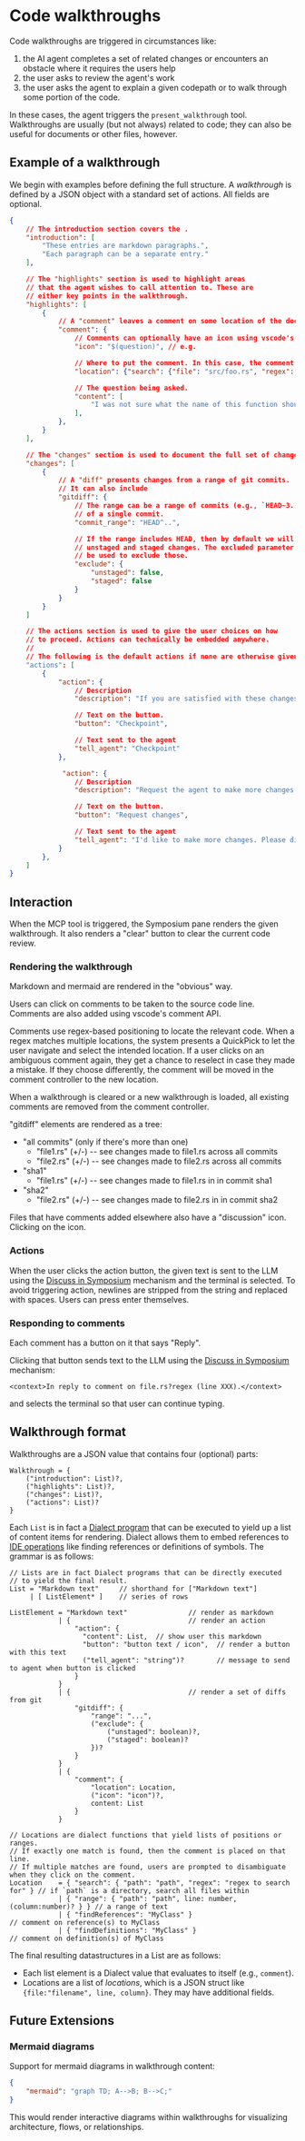 # Code walkthroughs

Code walkthroughs are triggered in circumstances like:

1. the AI agent completes a set of related changes or encounters an obstacle where it requires the users help
2. the user asks to review the agent's work
3. the user asks the agent to explain a given codepath or to walk through some portion of the code.

In these cases, the agent triggers the `present_walkthrough` tool. Walkthroughs are usually (but not always) related to code; they can also be useful for documents or other files, however.

## Example of a walkthrough

We begin with examples before defining the full structure. A *walkthrough* is defined by a JSON object with a standard set of actions. All fields are optional.

```json
{
    // The introduction section covers the .
    "introduction": [
        "These entries are markdown paragraphs.",
        "Each paragraph can be a separate entry."
    ],

    // The "highlights" section is used to highlight areas
    // that the agent wishes to call attention to. These are
    // either key points in the walkthrough.
    "highlights": [
        {
            // A "comment" leaves a comment on some location of the document
            "comment": {
                // Comments can optionally have an icon using vscode's standard "codicons"
                "icon": "$(question)", // e.g.

                // Where to put the comment. In this case, the comment is located based on search files.
                "location": {"search": {"file": "src/foo.rs", "regex": "fn foo\\b" }},

                // The question being asked.
                "content": [
                    "I was not sure what the name of this function should be. Please double check it!"
                ],
            },
        }
    ],

    // The "changes" section is used to document the full set of changes.
    "changes": [
        {
            // A "diff" presents changes from a range of git commits.
            // It can also include 
            "gitdiff": {
                // The range can be a range of commits (e.g., `HEAD~3..HEAD~1`)
                // of a single commit. 
                "commit_range": "HEAD^..",

                // If the range includes HEAD, then by default we will include
                // unstaged and staged changes. The excluded parameter can
                // be used to exclude those.
                "exclude": {
                    "unstaged": false,
                    "staged": false
                }
            }
        }
    ]

    // The actions section is used to give the user choices on how
    // to proceed. Actions can technically be embedded anywhere.
    //
    // The following is the default actions if none are otherwise given.
    "actions": [
        {
            "action": {
                // Description
                "description": "If you are satisfied with these changes, checkpoint them to update tracking documents.",

                // Text on the button.
                "button": "Checkpoint",

                // Text sent to the agent
                "tell_agent": "Checkpoint"
            },

             "action": {
                // Description
                "description": "Request the agent to make more changes.",

                // Text on the button.
                "button": "Request changes",

                // Text sent to the agent
                "tell_agent": "I'd like to make more changes. Please discuss with them with me."
            }
        },
    ]
}
```

## Interaction

When the MCP tool is triggered, the Symposium pane renders the given walkthrough.
It also renders a "clear" button to clear the current code review.

### Rendering the walkthrough

Markdown and mermaid are rendered in the "obvious" way.

Users can click on comments to be taken to the source code line.
Comments are also added using vscode's comment API.

Comments use regex-based positioning to locate the relevant code. When a regex matches multiple locations, the system presents a QuickPick to let the user navigate and select the intended location. If a user clicks on an ambiguous comment again, they get a chance to reselect in case they made a mistake. If they choose differently, the comment will be moved in the comment controller to the new location.

When a walkthrough is cleared or a new walkthrough is loaded, all existing comments are removed from the comment controller.

"gitdiff" elements are rendered as a tree:

* "all commits" (only if there's more than one)
    * "file1.rs" (+/-) -- see changes made to file1.rs across all commits
    * "file2.rs" (+/-) -- see changes made to file2.rs across all commits
* "sha1"
    * "file1.rs" (+/-) -- see changes made to file1.rs in in commit sha1
* "sha2"
    * "file2.rs" (+/-) -- see changes made to file2.rs in in commit sha2

Files that have comments added elsewhere also have a "discussion" icon.
Clicking on the icon.

### Actions

When the user clicks the action button, the given text is sent to the LLM using the [Discuss in Symposium](./ask-socratic-shell.md) mechanism and the terminal is selected. To avoid triggering action, newlines are stripped from the string and replaced with spaces. Users can press enter themselves.

### Responding to comments

Each comment has a button on it that says "Reply".

Clicking that button sends text to the LLM using the [Discuss in Symposium](./ask-socratic-shell.md) mechanism:

```
<context>In reply to comment on file.rs?regex (line XXX).</context>
```

and selects the terminal so that user can continue typing.

## Walkthrough format

Walkthroughs are a JSON value that contains four (optional) parts:

```
Walkthrough = {
    ("introduction": List)?,
    ("highlights": List)?,
    ("changes": List)?,
    ("actions": List)?
}
```

Each `List` is in fact a [Dialect program](./dialect-language.md) that can be executed to yield up a list of content items for rendering.
Dialect allows them to embed references to [IDE operations](./ide-capabilities.md) like finding references or definitions of symbols.
The grammar is as follows:

```
// Lists are in fact Dialect programs that can be directly executed
// to yield the final result.
List = "Markdown text"     // shorthand for ["Markdown text"]
     | [ ListElement* ]    // series of rows

ListElement = "Markdown text"               // render as markdown
            | {                             // render an action
                "action": {
                  "content": List,  // show user this markdown
                  "button": "button text / icon",  // render a button with this text
                  ("tell_agent": "string")?        // message to send to agent when button is clicked
                }
            }
            | {                             // render a set of diffs from git
                "gitdiff": {
                    "range": "...",
                    ("exclude": {
                        ("unstaged": boolean)?,
                        ("staged": boolean)?
                    })?
                }
            }
            | {
                "comment": {
                    "location": Location,
                    ("icon": "icon")?,
                    content: List
                }
            }

// Locations are dialect functions that yield lists of positions or ranges.
// If exactly one match is found, then the comment is placed on that line.
// If multiple matches are found, users are prompted to disambiguate when they click on the comment.
Location    = { "search": { "path": "path", "regex": "regex to search for" } // if `path` is a directory, search all files within
            | { "range": { "path": "path", line: number, (column:number)? } } // a range of text
            | { "findReferences": "MyClass" }                                // comment on reference(s) to MyClass
            | { "findDefinitions": "MyClass" }                               // comment on definition(s) of MyClass
```

The final resulting datastructures in a List are as follows:

* Each list element is a Dialect value that evaluates to itself (e.g., `comment`).
* Locations are a list of *locations*, which is a JSON struct like `{file:"filename", line, column}`. They may have additional fields.

## Future Extensions

### Mermaid diagrams

Support for mermaid diagrams in walkthrough content:

```json
{
    "mermaid": "graph TD; A-->B; B-->C;"
}
```

This would render interactive diagrams within walkthroughs for visualizing architecture, flows, or relationships.
